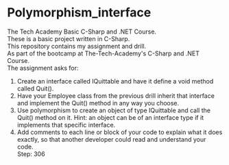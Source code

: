 # Polymorphism_interface
The Tech Academy Basic C-Sharp and .NET Course.<br> 
These is a basic project written in C-Sharp.<br> 
This repository contains my assignment and drill.<br>
As part of the bootcamp at The-Tech-Academy's C-Sharp and .NET Course.<br>
The assignment asks for:<br>
1. Create an interface called IQuittable and have it define a void method called Quit().<br> 
2. Have your Employee class from the previous drill inherit that interface and implement the Quit() method in any way you choose.<br> 
3. Use polymorphism to create an object of type IQuittable and call the Quit() method on it. Hint: an object can be of an interface type if it implements that specific interface.<br> 
4. Add comments to each line or block of your code to explain what it does exactly, so that another developer could read and understand your code.<br> 
Step: 306
